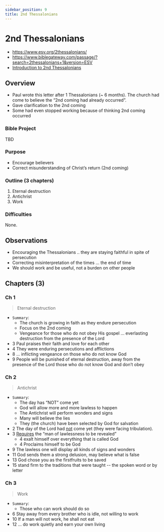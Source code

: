 ```yaml
---
sidebar_position: 9
title: 2nd Thessalonians
---
```


# 2nd Thessalonians

- https://www.esv.org/2thessalonians/
- https://www.biblegateway.com/passage/?search=2thessalonians+1&version=ESV
- [Introduction to 2nd Thessalonians](https://www.esv.org/resources/esv-global-study-bible/introduction-to-2-thessalonians/)


## Overview

- Paul wrote this letter after 1 Thessalonians (~ 6 months). The church had come to believe the “2nd coming had already occurred”.
- Gave clarification to the 2nd coming
- Some had even stopped working because of thinking 2nd coming occurred 

### Bible Project
TBD

### Purpose

- Encourage believers
- Correct misunderstanding of Christ’s return (2nd coming)

### Outline (3 chapters)

1. Eternal destruction
2. Antichrist 
3. Work 


### Difficulties
None.

## Observations

- Encouraging the Thessalonians .. they are staying faithful in spite of persecution  
- Correcting misinterpretation of the times ... the end of time
- We should work and be useful, not a burden on other people 

## Chapters (3)

### Ch 1
> Eternal destruction

- `Summary`:
    - The church is growing in faith as they endure persecution
    - Focus on the 2nd coming
    - Vengeance for those who do not obey His gospel ... everlasting destruction from the presence of the Lord
- 3 Paul praises their faith and love for each other
- 4 They were enduring persecutions and afflictions 
- 8 ... inflicting vengeance on those who do not know God
- 9 People will be punished of eternal destruction, away from the presence of the Lord  those who do not know God and don’t obey

### Ch 2
> Antichrist

- `Summary`:
    - The day has “NOT” come yet
    - God will allow more and more lawless to happen
    - The Antichrist will perform wonders and signs 
    - Many will believe the lies 
    - They (the church) have been selected by God for salvation 
- 2 The day of the Lord had <ins>not</ins> come yet (they were facing tribulation). 
- 3 <ins>Requires</ins> the “man of lawlessness to be revealed” 
    - 4 exalt himself over everything that is called God
    - 4 Proclaims himself to be God
- 9 The lawless one will display all kinds of signs and wonders 
- 11 God sends them a strong delusion, may believe what is false
- 13 God chose you as the firstfruits to be saved
- 15 stand firm to the traditions that were taught -- the spoken word or by letter 

### Ch 3
> Work

- `Summary`:
    - Those who can work should do so
- 6 Stay away from every brother who is idle, not willing to work
- 10 If a man will not work, he shall not eat
- 12 ... do work quietly and earn your own living 
